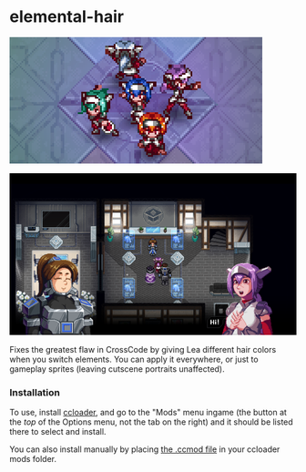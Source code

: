 # elemental-hair

![](https://github.com/Azure-Lazuline/elemental-hair/blob/main/screenshots/banner.png?raw=true)

![](https://github.com/Azure-Lazuline/elemental-hair/blob/main/screenshots/screen1.png?raw=true)

Fixes the greatest flaw in CrossCode by giving Lea different hair colors when you switch elements. You can apply it everywhere, or just to gameplay sprites (leaving cutscene portraits unaffected).

### Installation

To use, install [ccloader](https://github.com/CCDirectLink/CCLoader), and go to the "Mods" menu ingame (the button at the *top* of the Options menu, not the tab on the right) and it should be listed there to select and install.

You can also install manually by placing [the .ccmod file](https://github.com/Azure-Lazuline/elemental-hair/releases) in your ccloader mods folder.
